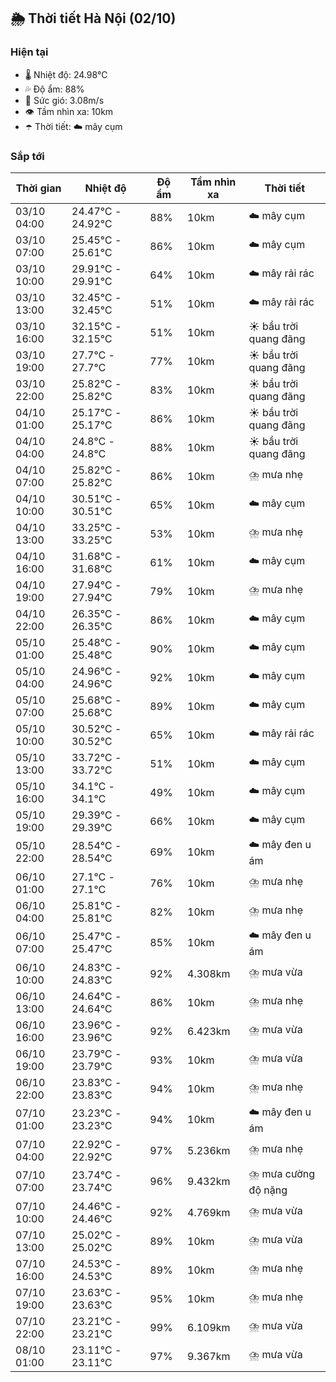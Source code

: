 ## 🌦️ Thời tiết Hà Nội (02/10)

### Hiện tại

- 🌡️ Nhiệt độ: 24.98℃
- 💦 Độ ẩm: 88%
- 💨 Sức gió: 3.08m/s
- 👁️ Tầm nhìn xa: 10km
- ☂️ Thời tiết: ☁️ mây cụm

### Sắp tới

| Thời gian | Nhiệt độ | Độ ẩm | Tầm nhìn xa | Thời tiết |
| --- | --- | --- | --- | --- |
| 03/10 04:00 | 24.47℃ - 24.92℃ | 88% | 10km | ☁️ mây cụm |
| 03/10 07:00 | 25.45℃ - 25.61℃ | 86% | 10km | ☁️ mây cụm |
| 03/10 10:00 | 29.91℃ - 29.91℃ | 64% | 10km | ☁️ mây rải rác |
| 03/10 13:00 | 32.45℃ - 32.45℃ | 51% | 10km | ☁️ mây rải rác |
| 03/10 16:00 | 32.15℃ - 32.15℃ | 51% | 10km | ☀️ bầu trời quang đãng |
| 03/10 19:00 | 27.7℃ - 27.7℃ | 77% | 10km | ☀️ bầu trời quang đãng |
| 03/10 22:00 | 25.82℃ - 25.82℃ | 83% | 10km | ☀️ bầu trời quang đãng |
| 04/10 01:00 | 25.17℃ - 25.17℃ | 86% | 10km | ☀️ bầu trời quang đãng |
| 04/10 04:00 | 24.8℃ - 24.8℃ | 88% | 10km | ☀️ bầu trời quang đãng |
| 04/10 07:00 | 25.82℃ - 25.82℃ | 86% | 10km | ⛈️ mưa nhẹ |
| 04/10 10:00 | 30.51℃ - 30.51℃ | 65% | 10km | ☁️ mây cụm |
| 04/10 13:00 | 33.25℃ - 33.25℃ | 53% | 10km | ⛈️ mưa nhẹ |
| 04/10 16:00 | 31.68℃ - 31.68℃ | 61% | 10km | ☁️ mây cụm |
| 04/10 19:00 | 27.94℃ - 27.94℃ | 79% | 10km | ⛈️ mưa nhẹ |
| 04/10 22:00 | 26.35℃ - 26.35℃ | 86% | 10km | ☁️ mây cụm |
| 05/10 01:00 | 25.48℃ - 25.48℃ | 90% | 10km | ☁️ mây cụm |
| 05/10 04:00 | 24.96℃ - 24.96℃ | 92% | 10km | ☁️ mây cụm |
| 05/10 07:00 | 25.68℃ - 25.68℃ | 89% | 10km | ☁️ mây cụm |
| 05/10 10:00 | 30.52℃ - 30.52℃ | 65% | 10km | ☁️ mây rải rác |
| 05/10 13:00 | 33.72℃ - 33.72℃ | 51% | 10km | ☁️ mây cụm |
| 05/10 16:00 | 34.1℃ - 34.1℃ | 49% | 10km | ☁️ mây cụm |
| 05/10 19:00 | 29.39℃ - 29.39℃ | 66% | 10km | ☁️ mây cụm |
| 05/10 22:00 | 28.54℃ - 28.54℃ | 69% | 10km | ☁️ mây đen u ám |
| 06/10 01:00 | 27.1℃ - 27.1℃ | 76% | 10km | ⛈️ mưa nhẹ |
| 06/10 04:00 | 25.81℃ - 25.81℃ | 82% | 10km | ⛈️ mưa nhẹ |
| 06/10 07:00 | 25.47℃ - 25.47℃ | 85% | 10km | ☁️ mây đen u ám |
| 06/10 10:00 | 24.83℃ - 24.83℃ | 92% | 4.308km | ⛈️ mưa vừa |
| 06/10 13:00 | 24.64℃ - 24.64℃ | 86% | 10km | ⛈️ mưa nhẹ |
| 06/10 16:00 | 23.96℃ - 23.96℃ | 92% | 6.423km | ⛈️ mưa vừa |
| 06/10 19:00 | 23.79℃ - 23.79℃ | 93% | 10km | ⛈️ mưa vừa |
| 06/10 22:00 | 23.83℃ - 23.83℃ | 94% | 10km | ⛈️ mưa nhẹ |
| 07/10 01:00 | 23.23℃ - 23.23℃ | 94% | 10km | ☁️ mây đen u ám |
| 07/10 04:00 | 22.92℃ - 22.92℃ | 97% | 5.236km | ⛈️ mưa nhẹ |
| 07/10 07:00 | 23.74℃ - 23.74℃ | 96% | 9.432km | ⛈️ mưa cường độ nặng |
| 07/10 10:00 | 24.46℃ - 24.46℃ | 92% | 4.769km | ⛈️ mưa vừa |
| 07/10 13:00 | 25.02℃ - 25.02℃ | 89% | 10km | ⛈️ mưa vừa |
| 07/10 16:00 | 24.53℃ - 24.53℃ | 89% | 10km | ⛈️ mưa nhẹ |
| 07/10 19:00 | 23.63℃ - 23.63℃ | 95% | 10km | ⛈️ mưa nhẹ |
| 07/10 22:00 | 23.21℃ - 23.21℃ | 99% | 6.109km | ⛈️ mưa vừa |
| 08/10 01:00 | 23.11℃ - 23.11℃ | 97% | 9.367km | ⛈️ mưa vừa |
